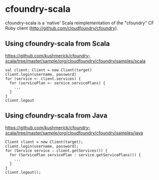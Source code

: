 # cfoundry-scala

cfoundry-scala is a 'native' Scala reimplementation of the "cfoundry" CF Ruby client (http://github.com/cloudfoundry/cfoundry).

## Using cfoundry-scala from Scala

https://github.com/kushmerick/cfoundry-scala/tree/master/sample/org/cloudfoundry/cfoundry/samples/scala

    val client: Client = new Client(target)
    client.login(username, password)
    for (service <- client.services) {
      for (servicePlan <- service.servicePlans) {
        ...
      }
    }
    client.logout

## Using cfoundry-scala from Java

https://github.com/kushmerick/cfoundry-scala/tree/master/sample/org/cloudfoundry/cfoundry/samples/java

    Client client = new Client(target);
    client.login(username, password);
    for (Service service : client.getServices()) {
	  for (ServicePlan servicePlan : service.getServicePlans()) {
        ...
      }
    }
    client.logout();
 